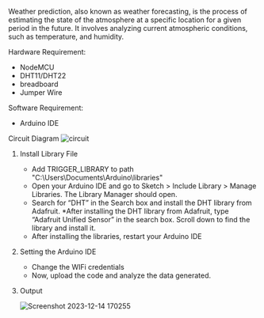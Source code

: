 Weather prediction, also known as weather forecasting, is the process of estimating the state of the atmosphere at a specific location for a given period in the future. It involves analyzing current atmospheric conditions, such as temperature, and humidity.

Hardware Requirement:
   * NodeMCU
   * DHT11/DHT22
   * breadboard
   * Jumper Wire

Software Requirement:
   * Arduino IDE

Circuit Diagram
  ![circuit](https://github.com/om-1980/Weather-data/assets/111452597/58bc807c-4867-42be-84d1-f9643bf1a37b)


    
1. Install Library File
   * Add TRIGGER_LIBRARY to path "C:\Users\Documents\Arduino\libraries"
   * Open your Arduino IDE and go to Sketch > Include Library > Manage Libraries. The Library Manager should open.
   * Search for “DHT” in the Search box and install the DHT library from Adafruit.
   *After installing the DHT library from Adafruit, type “Adafruit Unified Sensor” in the search box. Scroll down to find the library and install it.
   * After installing the libraries, restart your Arduino IDE

2. Setting the Arduino IDE
    * Change the WIFi credentials
    * Now, upload the code and analyze the data generated.

3. Output
   
   ![Screenshot 2023-12-14 170255](https://github.com/om-1980/Weather-data/assets/111452597/07f08192-2389-4f79-adf1-9fdc3de9e8ab)

  

